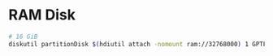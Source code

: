 # RAM Disk

```bash
# 16 GiB
diskutil partitionDisk $(hdiutil attach -nomount ram://32768000) 1 GPTFormat APFS 'ramdisk' '100%'
```
